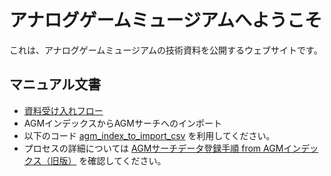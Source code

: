 # アナログゲームミュージアムへようこそ

これは、アナログゲームミュージアムの技術資料を公開するウェブサイトです。

## マニュアル文書
-  [資料受け入れフロー](/src/collection_intake_process)
-  AGMインデックスからAGMサーチへのインポート
  - 以下のコード [agm_index_to_import_csv](/src/agm_index_to_import_csv) を利用してください。
  - プロセスの詳細については [AGMサーチデータ登録手順 from AGMインデックス（旧版）](manuals/register_agmsearch_from_agmindex_manual_previous_version.md) を確認してください。